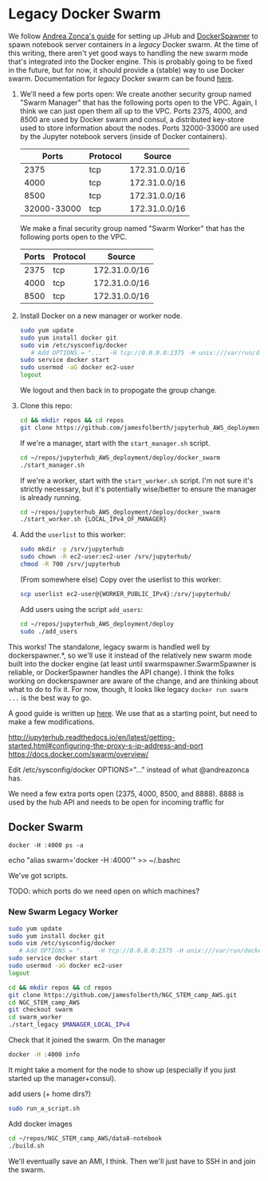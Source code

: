 # Legacy Docker Swarm
We follow [Andrea Zonca's guide](https://zonca.github.io/2016/05/jupyterhub-docker-swarm.html) for setting up JHub and [DockerSpawner](https://github.com/jupyterhub/dockerspawner) to spawn notebook server containers in a <i>legacy</i> Docker swarm.
At the time of this writing, there aren't yet good ways to handling the new swarm mode that's integrated into the Docker engine.
This is probably going to be fixed in the future, but for now, it should provide a (stable) way to use Docker swarm.
Documentation for <i>legacy</i> Docker swarm can be found [here](https://docs.docker.com/swarm/overview/).

1. We'll need a few ports open:
   We create another security group named "Swarm Manager" that has the following ports open to the VPC.
   Again, I think we can just open them all up to the VPC.
   Ports 2375, 4000, and 8500 are used by Docker swarm and consul, a distributed key-store used to store information about the nodes.
   Ports 32000-33000 are used by the Jupyter notebook servers (inside of Docker containers).

      |Ports |	Protocol	| Source |
      |------|----------|--------|
      |2375	| tcp	| 172.31.0.0/16 |
      |4000	| tcp	| 172.31.0.0/16 |
      |8500| tcp	| 172.31.0.0/16 |
      |32000-33000| tcp	| 172.31.0.0/16 |

   We make a final security group named "Swarm Worker" that has the following ports open to the VPC.

      |Ports |	Protocol	| Source |
      |------|----------|--------|
      |2375	| tcp	| 172.31.0.0/16 |
      |4000	| tcp	| 172.31.0.0/16 |
      |8500| tcp	| 172.31.0.0/16 |

2. Install Docker on a new manager or worker node.
   ```bash
   sudo yum update
   sudo yum install docker git
   sudo vim /etc/sysconfig/docker
      # Add OPTIONS = "...  -H tcp://0.0.0.0:2375 -H unix:///var/run/docker.sock"
   sudo service docker start
   sudo usermod -aG docker ec2-user
   logout
   ```

   We logout and then back in to propogate the group change.

3. Clone this repo:
   ```bash
   cd && mkdir repos && cd repos
   git clone https://github.com/jamesfolberth/jupyterhub_AWS_deployment.git
   ```

   If we're a manager, start with the `start_manager.sh` script.
   ```bash
   cd ~/repos/jupyterhub_AWS_deployment/deploy/docker_swarm
   ./start_manager.sh
   ```

   If we're a worker, start with the `start_worker.sh` script.
   I'm not sure it's strictly necessary, but it's potentially wise/better to ensure the manager is already running.
   ```bash
   cd ~/repos/jupyterhub_AWS_deployment/deploy/docker_swarm
   ./start_worker.sh {LOCAL_IPv4_OF_MANAGER}
   ```

4. Add the `userlist` to this worker:
   ```bash
   sudo mkdir -p /srv/jupyterhub
   sudo chown -R ec2-user:ec2-user /srv/jupyterhub/
   chmod -R 700 /srv/jupyterhub
   ```

   (From somewhere else) Copy over the userlist to this worker:
   ```bash
   scp userlist ec2-user@{WORKER_PUBLIC_IPv4}:/srv/jupyterhub/
   ```

   Add users using the script `add_users`:
   ```bash
   cd ~/repos/jupyterhub_AWS_deployment/deploy
   sudo ./add_users
   ```





This works!  The standalone, legacy swarm is handled well by dockerspawner.*, so we'll use it instead of the relatively new
swarm mode built into the docker engine (at least until swarmspawner.SwarmSpawner is reliable, or DockerSpawner handles the API change).  I think the folks working on
dockerspawner are aware of the change, and are thinking about what to do to fix it.  For now, though, it looks like legacy
`docker run swarm ...` is the best way to go.

A good guide is written up [here](https://zonca.github.io/2016/05/jupyterhub-docker-swarm.html).
We use that as a starting point, but need to make a few modifications.

http://jupyterhub.readthedocs.io/en/latest/getting-started.html#configuring-the-proxy-s-ip-address-and-port
https://docs.docker.com/swarm/overview/

Edit /etc/sysconfig/docker  OPTIONS="..." instead of what @andreazonca has.

We need a few extra ports open (2375, 4000, 8500, and 8888).  8888 is used by the hub API and needs to be open for incoming traffic for


## Docker Swarm


`docker -H :4000 ps -a`

echo "alias swarm='docker -H :4000'" >> ~/.bashrc


We've got scripts.

TODO: which ports do we need open on which machines?

### New Swarm Legacy Worker
```bash
sudo yum update
sudo yum install docker git
sudo vim /etc/sysconfig/docker
   # Add OPTIONS = "...  -H tcp://0.0.0.0:2375 -H unix:///var/run/docker.sock"
sudo service docker start
sudo usermod -aG docker ec2-user
logout
```

```bash
cd && mkdir repos && cd repos
git clone https://github.com/jamesfolberth/NGC_STEM_camp_AWS.git
cd NGC_STEM_camp_AWS
git checkout swarm
cd swarm_worker
./start_legacy $MANAGER_LOCAL_IPv4
```

Check that it joined the swarm.  On the manager
```bash
docker -H :4000 info
```
It might take a moment for the node to show up (especially if you just started up the manager+consul).


add users (+ home dirs?)
```bash
sudo run_a_script.sh
```

Add docker images
```bash
cd ~/repos/NGC_STEM_camp_AWS/data8-notebook
./build.sh
```

We'll eventually save an AMI, I think.  Then we'll just have to SSH in and join the swarm.
